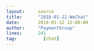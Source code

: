 ```yaml
---
layout:     source 
title:      "2018-01-22-WeChat"
date:       2018-01-22 12:00:00
author:     "PaymentGroup"
lines:      241 
tag:		  [chat]
---
```

